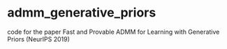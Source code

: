 # admm_generative_priors
code for the paper Fast and Provable ADMM for Learning with Generative Priors (NeurIPS 2019)
